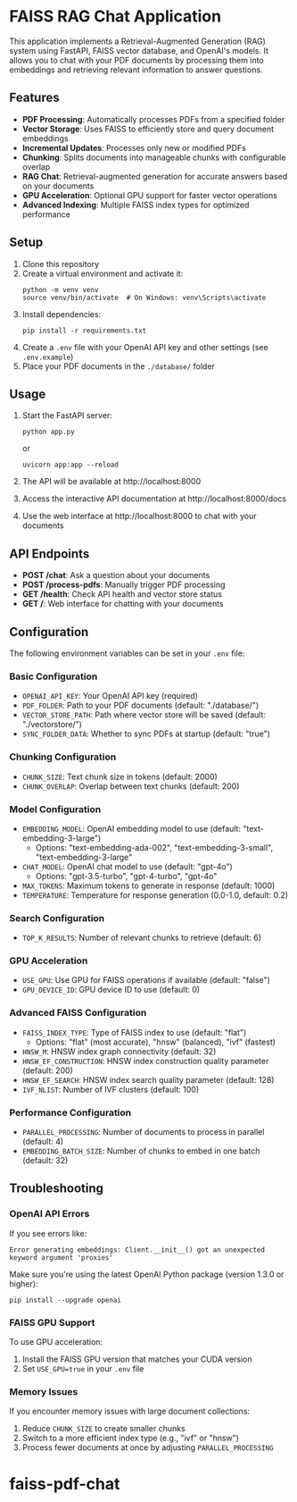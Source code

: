 # FAISS RAG Chat Application

This application implements a Retrieval-Augmented Generation (RAG) system using FastAPI, FAISS vector database, and OpenAI's models. It allows you to chat with your PDF documents by processing them into embeddings and retrieving relevant information to answer questions.

## Features

- **PDF Processing**: Automatically processes PDFs from a specified folder
- **Vector Storage**: Uses FAISS to efficiently store and query document embeddings
- **Incremental Updates**: Processes only new or modified PDFs
- **Chunking**: Splits documents into manageable chunks with configurable overlap
- **RAG Chat**: Retrieval-augmented generation for accurate answers based on your documents
- **GPU Acceleration**: Optional GPU support for faster vector operations
- **Advanced Indexing**: Multiple FAISS index types for optimized performance

## Setup

1. Clone this repository
2. Create a virtual environment and activate it:
   ```
   python -m venv venv
   source venv/bin/activate  # On Windows: venv\Scripts\activate
   ```
3. Install dependencies:
   ```
   pip install -r requirements.txt
   ```
4. Create a `.env` file with your OpenAI API key and other settings (see `.env.example`)
5. Place your PDF documents in the `./database/` folder

## Usage

1. Start the FastAPI server:
   ```
   python app.py
   ```
   or
   ```
   uvicorn app:app --reload
   ```

2. The API will be available at http://localhost:8000

3. Access the interactive API documentation at http://localhost:8000/docs

4. Use the web interface at http://localhost:8000 to chat with your documents

## API Endpoints

- **POST /chat**: Ask a question about your documents
- **POST /process-pdfs**: Manually trigger PDF processing
- **GET /health**: Check API health and vector store status
- **GET /**: Web interface for chatting with your documents

## Configuration

The following environment variables can be set in your `.env` file:

### Basic Configuration
- `OPENAI_API_KEY`: Your OpenAI API key (required)
- `PDF_FOLDER`: Path to your PDF documents (default: "./database/")
- `VECTOR_STORE_PATH`: Path where vector store will be saved (default: "./vectorstore/")
- `SYNC_FOLDER_DATA`: Whether to sync PDFs at startup (default: "true")

### Chunking Configuration
- `CHUNK_SIZE`: Text chunk size in tokens (default: 2000)
- `CHUNK_OVERLAP`: Overlap between text chunks (default: 200)

### Model Configuration
- `EMBEDDING_MODEL`: OpenAI embedding model to use (default: "text-embedding-3-large")
  - Options: "text-embedding-ada-002", "text-embedding-3-small", "text-embedding-3-large"
- `CHAT_MODEL`: OpenAI chat model to use (default: "gpt-4o")
  - Options: "gpt-3.5-turbo", "gpt-4-turbo", "gpt-4o"
- `MAX_TOKENS`: Maximum tokens to generate in response (default: 1000)
- `TEMPERATURE`: Temperature for response generation (0.0-1.0, default: 0.2)

### Search Configuration
- `TOP_K_RESULTS`: Number of relevant chunks to retrieve (default: 6)

### GPU Acceleration
- `USE_GPU`: Use GPU for FAISS operations if available (default: "false")
- `GPU_DEVICE_ID`: GPU device ID to use (default: 0)

### Advanced FAISS Configuration
- `FAISS_INDEX_TYPE`: Type of FAISS index to use (default: "flat")
  - Options: "flat" (most accurate), "hnsw" (balanced), "ivf" (fastest)
- `HNSW_M`: HNSW index graph connectivity (default: 32)
- `HNSW_EF_CONSTRUCTION`: HNSW index construction quality parameter (default: 200)
- `HNSW_EF_SEARCH`: HNSW index search quality parameter (default: 128)
- `IVF_NLIST`: Number of IVF clusters (default: 100)

### Performance Configuration
- `PARALLEL_PROCESSING`: Number of documents to process in parallel (default: 4)
- `EMBEDDING_BATCH_SIZE`: Number of chunks to embed in one batch (default: 32)

## Troubleshooting

### OpenAI API Errors

If you see errors like:
```
Error generating embeddings: Client.__init__() got an unexpected keyword argument 'proxies'
```

Make sure you're using the latest OpenAI Python package (version 1.3.0 or higher):
```
pip install --upgrade openai
```

### FAISS GPU Support

To use GPU acceleration:
1. Install the FAISS GPU version that matches your CUDA version
2. Set `USE_GPU=true` in your `.env` file

### Memory Issues

If you encounter memory issues with large document collections:
1. Reduce `CHUNK_SIZE` to create smaller chunks
2. Switch to a more efficient index type (e.g., "ivf" or "hnsw")
3. Process fewer documents at once by adjusting `PARALLEL_PROCESSING`
# faiss-pdf-chat
